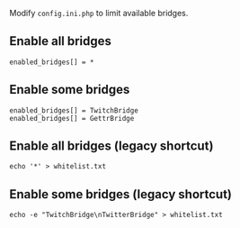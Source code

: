 Modify `config.ini.php` to limit available bridges.

## Enable all bridges

```
enabled_bridges[] = *
```

## Enable some bridges

```
enabled_bridges[] = TwitchBridge
enabled_bridges[] = GettrBridge
```

## Enable all bridges (legacy shortcut)

```
echo '*' > whitelist.txt
```

## Enable some bridges (legacy shortcut)

```
echo -e "TwitchBridge\nTwitterBridge" > whitelist.txt
```
